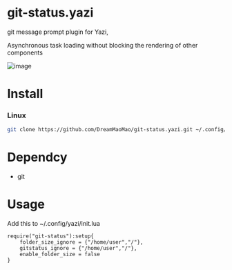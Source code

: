 # git-status.yazi
git message prompt plugin for Yazi,

Asynchronous task loading without blocking the rendering of other components

![image](https://github.com/DreamMaoMao/git-status.yazi/assets/30348075/8f3c2bdd-355a-405f-8a20-b390849c5882)


# Install 

### Linux

```bash
git clone https://github.com/DreamMaoMao/git-status.yazi.git ~/.config/yazi/plugins/git-status.yazi
```

# Dependcy
- git

# Usage 

Add this to ~/.config/yazi/init.lua

```
require("git-status"):setup{
    folder_size_ignore = {"/home/user","/"},
    gitstatus_ignore = {"/home/user","/"},
    enable_folder_size = false
}
```
